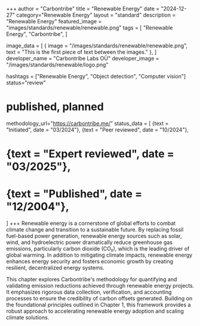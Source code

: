 +++
author = "Carbontribe"
title = "Renewable Energy"
date = "2024-12-27"
category="Renewable Energy"
layout = "standard"
description = "Renewable Energy"
featured_image = "images/standards/renewable/renewable.png"
tags = [
    "Renewable Energy",
    "Carbontribe",
]

image_data = [
  { image = "/images/standards/renewable/renewable.png", text = "This is the first piece of text between the images." },
]
developer_name = "Carbontribe Labs OÜ"
developer_image = "/images/standards/renewable/logo.png"

hashtags = ["Renewable Energy", "Object detection", "Computer vision"]
status="review"
# published, planned

methodology_url="https://carbontribe.me/"
status_data = [
  {text = "Initiated", date = "03/2024"},
  {text = "Peer reviewed", date = "10/2024"},
  # {text = "Expert reviewed", date = "03/2025"},
  # {text = "Published", date = "12/2004"},
]
+++
Renewable energy is a cornerstone of global efforts to combat climate change and transition to a sustainable future. By replacing fossil fuel-based power generation, renewable energy sources such as solar, wind, and hydroelectric power dramatically reduce greenhouse gas emissions, particularly carbon dioxide (CO₂), which is the leading driver of global warming. In addition to mitigating climate impacts, renewable energy enhances energy security and fosters economic growth by creating resilient, decentralized energy systems.

This chapter explores Carbontribe's methodology for quantifying and validating emission reductions achieved through renewable energy projects. It emphasizes rigorous data collection, verification, and accounting processes to ensure the credibility of carbon offsets generated. Building on the foundational principles outlined in Chapter 1, this framework provides a robust approach to accelerating renewable energy adoption and scaling climate solutions.